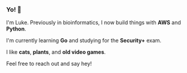 ### Yo! 👋

I'm Luke. Previously in bioinformatics, I now build things with **AWS** and **Python**.

I'm currently learning **Go** and studying for the **Security+** exam.

I like **cats**, **plants**, and **old video games**.

Feel free to reach out and say hey!
